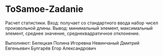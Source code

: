 # ToSamoe-Zadanie
Расчет статистики.
Вход: получает со стандартного ввода набор чисел произвольной длины.
Вывод: минимальный элемент, максимальный элемент, среднее значение, среднеквадратичное отклонение.

Выполняют:
Белецкая Полина Игоревна
Невинчаный Дмитрий Евгеньевич
Булгарёв Егор Александрович

